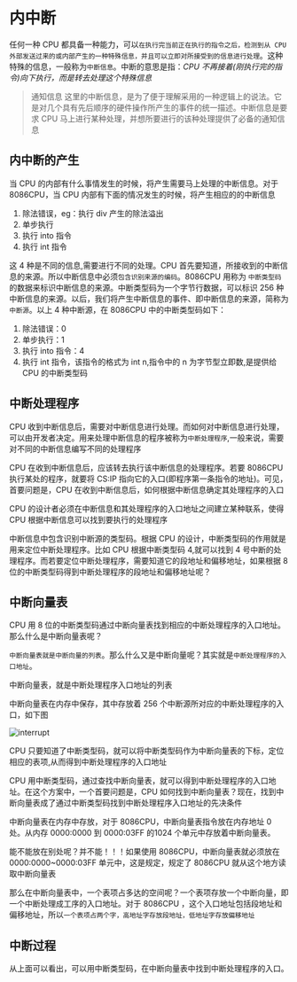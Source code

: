 # 内中断

任何一种 CPU 都具备一种能力，可以```在执行完当前正在执行的指令之后，检测到从 CPU 外部发送过来的或内部产生的一种特殊信息，并且可以立即对所接受到的信息进行处理```。这种特殊的信息，一般称为```中断信息```。中断的意思是指：*CPU 不再接着(刚执行完的指令)向下执行，而是转去处理这个特殊信息* 

>通知信息 这里的中断信息，是为了便于理解采用的一种逻辑上的说法。它是对几个具有先后顺序的硬件操作所产生的事件的统一描述。中断信息是要求 CPU 马上进行某种处理，并想所要进行的该种处理提供了必备的通知信息

## 内中断的产生

当 CPU 的内部有什么事情发生的时候，将产生需要马上处理的中断信息。对于 8086CPU，当 CPU 内部有下面的情况发生的时候，将产生相应的的中断信息

1. 除法错误，eg：执行 div 产生的除法溢出
2. 单步执行
3. 执行 into 指令
4. 执行 int 指令

这 4 种是不同的信息,需要进行不同的处理。CPU 首先要知道，所接收到的中断信息的来源。所以中断信息中必须```包含识别来源的编码```。8086CPU 用称为 ```中断类型码```的数据来标识中断信息的来源。中断类型码为一个字节行数据，可以标识 256 种中断信息的来源。以后，我们将产生中断信息的事件、即中断信息的来源，简称为```中断源```。以上 4 种中断源，在 8086CPU 中的中断类型码如下：

1. 除法错误：0
2. 单步执行：1
3. 执行 into 指令：4
4. 执行 int 指令，该指令的格式为 int n,指令中的 n 为字节型立即数,是提供给 CPU 的中断类型码

## 中断处理程序

CPU 收到中断信息后，需要对中断信息进行处理。而如何对中断信息进行处理，可以由开发者决定。用来处理中断信息的程序被称为```中断处理程序```,一般来说，需要对不同的中断信息编写不同的处理程序

CPU 在收到中断信息后，应该转去执行该中断信息的处理程序。若要 8086CPU 执行某处的程序，就要将 CS:IP 指向它的入口(即程序第一条指令的地址)。可见，首要问题是，CPU 在收到中断信息后，如何根据中断信息确定其处理程序的入口

CPU 的设计者必须在中断信息和其处理程序的入口地址之间建立某种联系，使得 CPU 根据中断信息可以找到要执行的处理程序

中断信息中包含识别中断源的类型码。根据 CPU 的设计，中断类型码的作用就是用来定位中断处理程序。比如 CPU 根据中断类型码 4,就可以找到 4 号中断的处理程序。而若要定位中断处理程序，需要知道它的段地址和偏移地址，如果根据 8 位的中断类型码得到中断处理程序的段地址和偏移地址呢？

## 中断向量表

CPU 用 8 位的中断类型码通过中断向量表找到相应的中断处理程序的入口地址。那么什么是中断向量表呢？

```中断向量表就是中断向量的列表```。那么什么又是中断向量呢？其实就是```中断处理程序的入口地址```。

中断向量表，就是中断处理程序入口地址的列表

中断向量表在内存中保存，其中存放着 256 个中断源所对应的中断处理程序的入口，如下图

![interrupt](../images/x86asm/intterupt_list.png)

CPU 只要知道了中断类型码，就可以将中断类型码作为中断向量表的下标，定位相应的表项,从而得到中断处理程序的入口地址

CPU 用中断类型码，通过查找中断向量表，就可以得到中断处理程序的入口地址。在这个方案中，一个首要问题是，CPU 如何找到中断向量表？现在，找到中断向量表成了通过中断类型码找到中断处理程序入口地址的先决条件

中断向量表在内存中存放，对于 8086CPU，中断向量表指令放在内存地址 0 处。从内存 0000:0000 到 0000:03FF 的1024 个单元中存放着中断向量表。

能不能放在别处呢？并不能！！！如果使用 8086CPU，中断向量表就必须放在 0000:0000~0000:03FF 单元中，这是规定，规定了 8086CPU 就从这个地方读取中断向量表

那么在中断向量表中，一个表项占多达的空间呢？一个表项存放一个中断向量，即一个中断处理成工序的入口地址。对于 8086CPU ，这个入口地址包括段地址和偏移地址，所以```一个表项占两个字，高地址字存放段地址，低地址字存放偏移地址```

## 中断过程

从上面可以看出，可以用中断类型码，在中断向量表中找到中断处理程序的入口。

